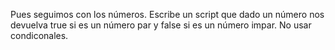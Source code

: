 Pues seguimos con los números. Escribe un script  que dado un número nos devuelva true si es un número par y false si es un número impar. No usar condiconales.